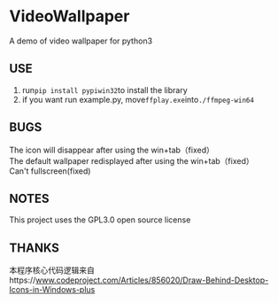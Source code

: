 # VideoWallpaper  
A demo of video wallpaper for python3  

## USE  
1. run`pip install pypiwin32`to install the library  
2. if you want run example.py, move`ffplay.exe`into`./ffmpeg-win64`  

## BUGS  
The icon will disappear after using the win+tab（fixed）  
The default wallpaper redisplayed after using the win+tab（fixed）  
Can't fullscreen(fixed)

## NOTES  
This project uses the GPL3.0 open source license 

## THANKS  
本程序核心代码逻辑来自https://www.codeproject.com/Articles/856020/Draw-Behind-Desktop-Icons-in-Windows-plus 
